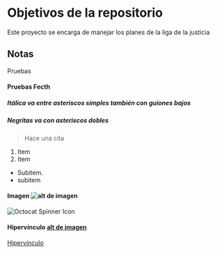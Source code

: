 # Objetivos de la repositorio

Este proyecto se encarga de manejar los planes de la liga de la justicia


## Notas
Pruebas

#### Pruebas Fecth
##### *Itálica va entre asteriscos simples* también con _guiones bajos_
##### **Negritas va con asteriscos dobles**
> Hace una cita

1. Item
2. Item
 * Subitem.
 * subitem
#### Imagen ![alt de imagen](url)

![Octocat Spinner Icon](https://github.githubassets.com/images/spinners/octocat-spinner-128.gif)


#### Hipervínculo [alt de imagen](url)
[Hipervínculo](https://github.githubassets.com/images/modules/open_graph/github-octocat.png)
